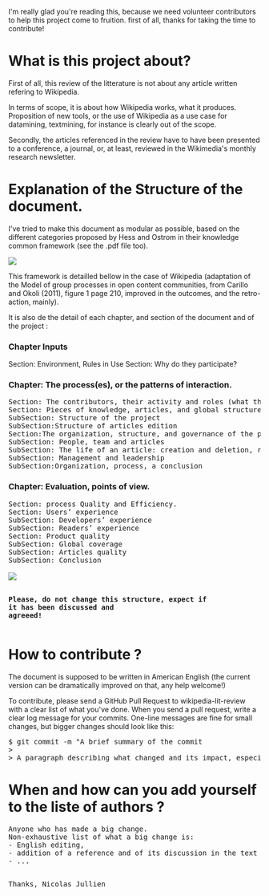 
I'm really glad you're reading this, because we need volunteer contributors to help this project come to fruition.
first of all, thanks for taking the time to contribute!
<h1> What is this project about?</h1>

First of all, this review of the litterature is not about any article written refering to Wikipedia.

In terms of scope, it is about how Wikipedia works, what it produces. Proposition of new tools, or the use of Wikipedia as a use case for datamining, textmining, for instance is clearly out of the scope.

Secondly, the articles referenced in the review have to have been presented to a conference, a journal, or, at least, reviewed in the Wikimedia's monthly research newsletter.

<h1>Explanation of the Structure of the document.</h1>

I've tried to make this document as modular as possible, based on the different categories proposed by Hess and Ostrom in their knowledge common framework (see the .pdf file too).

<img src="../Institutional_Analysis_and_Developement_framework_Hess-Ostrom.png" name="Image1"  border="0"/>


This framework is detailled bellow in the case of Wikipedia (adaptation of the Model of group processes in open content communities, from Carillo and Okoli (2011), figure 1 page 210, improved in the outcomes, and the retro-action, mainly). 

It is also de the detail of each chapter, and section of the document and of the project&nbsp;:</span>
</pre><h3 class="western">
Chapter Inputs</h3>
Section: Environment, Rules in Use
Section: Why do they participate?
<h3 class="western">
Chapter: The process(es), or the patterns of interaction.</h3>
<pre lang="en-US" class="western">Section: The contributors, their activity and roles (what they do)
<span lang="en-US">Section: Pieces of knowledge, articles, and global structure</span>
<span lang="en-US">SubSection: Structure of the project</span>
<span lang="en-US">SubSection:Structure of articles edition</span>
<span lang="en-US">Section:The organization, structure, and governance of the project</span>
<span lang="en-US">SubSection: People, team and articles</span>
<span lang="en-US">SubSection: The life of an article: creation and deletion, redaction, and promotion</span>
<span lang="en-US">SubSection: Management and leadership</span>
<span lang="en-US">SubSection:Organization, process, a conclusion</span>
</pre><h3 class="western">
Chapter: Evaluation, points of view.</h3>
<pre lang="en-US" class="western">Section: process Quality and Efficiency.
<span lang="en-US">Section: Users’ experience</span>
<span lang="en-US">SubSection: Developers’ experience</span>
<span lang="en-US">SubSection: Readers’ experience</span>
<span lang="en-US">Section: Product quality</span>
<span lang="en-US">SubSection: Global coverage</span>
<span lang="en-US">SubSection: Articles quality</span>
SubSection: Conclusion</span>

<img src="../New_model_of_group_processes_in_open_content_communities.png" name="Image2" align="bottom" border="0"/>


<span lang="en-US"><b>Please, do not change this structure, expect if it has been discussed and agreeed!</b></span></pre><h1 lang="en-US" class="western">
How to contribute&nbsp;?</h1>
<p><span lang="en-US">The document is supposed to be written in
American English (the current version can be dramatically improved on
that, any help welcome!)</span></p>
<p><span lang="en-US">To contribute, please send a GitHub Pull
Request to wikipedia-lit-review with a clear list of what you've
done. When you send a pull request, write a clear log message for
your commits. One-line messages are fine for small changes, but
bigger changes should look like this:</span></p>
<pre lang="en-US" class="western">
<span lang="en-US">$ git commit -m &quot;A brief summary of the commit</span>
<span lang="en-US">&gt; </span>
<span lang="en-US">&gt; A paragraph describing what changed and its impact, especially if a reference has been added.&quot;</span>
</pre><h1 lang="en-US" class="western">
When and how can you add yourself to the liste of authors&nbsp;?</h1>
<pre lang="en-US" class="western">Anyone who has made a big change.
<span lang="en-US">Non-exhaustive list of what a big change is:</span>
<span lang="en-US">- English editing,</span>
<span lang="en-US">- addition of a reference and of its discussion in the text</span>
<span lang="en-US">- ... </span>


Thanks, Nicolas Jullien</pre>
</body>
</html>
